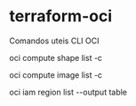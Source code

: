 # terraform-oci

Comandos uteis CLI OCI 

oci compute shape list -c <compartment ocid>
  
oci compute image list -c <compartment ocid>
  
oci iam region list --output table
  

